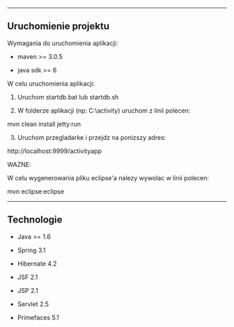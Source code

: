 -----------------------------------
Uruchomienie projektu
-----------------------------------

Wymagania do uruchomienia aplikacji:

* maven >= 3.0.5

* java sdk >= 6


W celu uruchomienia aplikacji:

1. Uruchom startdb.bat lub  startdb.sh

2. W folderze aplikacji (np: C:\activity) uruchom z linii polecen:

mvn clean install jetty:run

3. Uruchom przegladarke i przejdz na ponizszy adres:

http://localhost:9999/activityapp


WAZNE:

W celu wygenerowania pliku eclipse'a nalezy wywolac w linii polecen:

mvn eclipse:eclipse

-----------------------------------
Technologie
-----------------------------------
* Java >= 1.6 

* Spring 3.1

* Hibernate 4.2

* JSF 2.1

* JSP 2.1

* Servlet 2.5

* Primefaces 5.1
